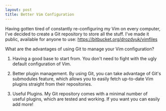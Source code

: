 ```yaml
---
layout: post
title: Better Vim Configuration
---
```


Having gotten tired of constantly re-configuring my Vim on every computer, I've
decided to create a Git repository to store all the stuff. I've made it public,
available for anyone to use: https://bitbucket.org/drozdyuk/vimfiles

What are the advantages of using Git to manage your Vim configuration?

1. Having a good base to start from. You don't need to fight with the ugly
   default configuration of Vim.

2. Better plugin management. By using Git, you can take advantage of Git's submodules feature, which allows 
   you to easily fetch up-to-date Vim plugins straight from their repositories.

3. Useful Plugins. My Git repository comes with a minimal number of useful
   plugins, which are tested and working. If you want you can easily add more!


